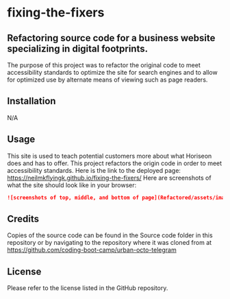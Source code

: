 # fixing-the-fixers

## Refactoring source code for a business website specializing in digital footprints.
The purpose of this project was to refactor the original code to meet accessibility standards to optimize the site for search engines and to allow for optimized use by alternate means of viewing such as page readers. 

## Installation
N/A

## Usage
This site is used to teach potential customers more about what Horiseon does and has to offer. This project refactors the origin code in order to meet accessibility standards.
Here is the link to the deployed page: https://neilmkflyingk.github.io/fixing-the-fixers/
Here are screenshots of what the site should look like in your browser:
```md
![screenshots of top, middle, and bottom of page](Refactored/assets/images/screenshot-1.png)(Refactored/assets/images/screenshot-2.png)(Refactored/assets/images/screenshot-3.png)
```
## Credits
Copies of the source code can be found in the Source code folder in this repository or by navigating to the repository where it was cloned from at 
https://github.com/coding-boot-camp/urban-octo-telegram

## License
Please refer to the license listed in the GitHub repository.
